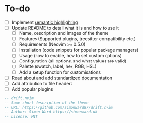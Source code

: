 # To-do

- [ ] Implement
      [semantic highlighting](https://gist.github.com/swarn/fb37d9eefe1bc616c2a7e476c0bc0316)
- [ ] Update README to detail what it is and how to use it
  - [ ] Name, description and images of the theme
  - [ ] Features (Supported plugins, treesitter compatibility etc.)
  - [ ] Requirements (Neovim >= 0.5.0)
  - [ ] Installation (code snippets for popular package managers)
  - [ ] Usage (how to enable, how to set custom options)
  - [ ] Configuration (all options, and what values are valid)
  - [ ] Palette (swatch, label, hex, RGB, HSL)
  - [ ] Add a setup function for customisations
- [ ] Read about and add standardized documentation
- [ ] Add attribution to file headers
- [ ] Add popular plugins

```lua
-- drift.nvim
-- Some short description of the theme
-- URL: https://github.com/simonward87/drift.nvim
-- Author: Simon Ward https://simonward.uk
-- License: MIT
```
